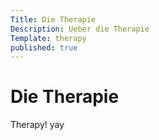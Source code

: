 ```yaml
---
Title: Die Therapie
Description: Ueber die Therapie
Template: therapy
published: true
---
```


# Die Therapie

Therapy! yay
